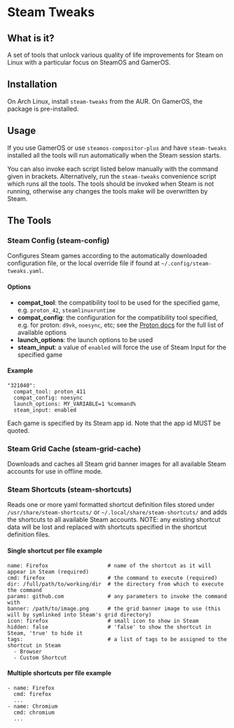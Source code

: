 # Steam Tweaks

## What is it?
A set of tools that unlock various quality of life improvements for Steam on Linux with a particular focus on SteamOS and GamerOS.

## Installation
On Arch Linux, install `steam-tweaks` from the AUR. On GamerOS, the package is pre-installed.

## Usage
If you use GamerOS or use `steamos-compositor-plus` and have `steam-tweaks` installed all the tools will run automatically when the Steam session starts.

You can also invoke each script listed below manually with the command given in brackets. Alternatively, run the `steam-tweaks` convenience script which runs all the tools. The tools should be invoked when Steam is not running, otherwise any changes the tools make will be overwritten by Steam.

## The Tools
### Steam Config (steam-config)
Configures Steam games according to the automatically downloaded configuration file, or the local override file if found at `~/.config/steam-tweaks.yaml`.

#### Options
 - **compat_tool**: the compatibility tool to be used for the specified game, e.g. `proton_42`, `steamlinuxruntime`
 - **compat_config**: the configuration for the compatibility tool specified, e.g. for proton: `d9vk`, `noesync`, etc; see the [Proton docs](https://github.com/ValveSoftware/Proton#runtime-config-options) for the full list of available options
 - **launch_options**: the launch options to be used
 - **steam_input**: a value of `enabled` will force the use of Steam Input for the specified game

#### Example
```
"321040":
  compat_tool: proton_411
  compat_config: noesync
  launch_options: MY_VARIABLE=1 %command%
  steam_input: enabled
```

Each game is specified by its Steam app id. Note that the app id MUST be quoted.

### Steam Grid Cache (steam-grid-cache)
Downloads and caches all Steam grid banner images for all available Steam accounts for use in offline mode.

### Steam Shortcuts (steam-shortcuts)
Reads one or more yaml formatted shortcut definition files stored under `/usr/share/steam-shortcuts/` or `~/.local/share/steam-shortcuts/` and adds the shortcuts to all available Steam accounts.
NOTE: any existing shortcut data will be lost and replaced with shortcuts specified in the shortcut definition files.

#### Single shortcut per file example
```
name: Firefox                   # name of the shortcut as it will appear in Steam (required)
cmd: firefox                    # the command to execute (required)
dir: /full/path/to/working/dir  # the directory from which to execute the command
params: github.com              # any parameters to invoke the command with
banner: /path/to/image.png      # the grid banner image to use (this will by symlinked into Steam's grid directory)
icon: firefox                   # small icon to show in Steam
hidden: false                   # 'false' to show the shortcut in Steam, 'true' to hide it
tags:                           # a list of tags to be assigned to the shortcut in Steam
  - Browser
  - Custom Shortcut
```

#### Multiple shortcuts per file example
```
- name: Firefox
  cmd: firefox
  ...
- name: Chromium
  cmd: chromium
  ...
```
